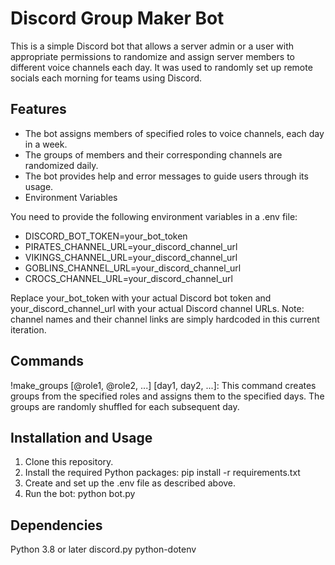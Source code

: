 # Discord Group Maker Bot

This is a simple Discord bot that allows a server admin or a user with appropriate permissions to randomize and assign server members to different voice channels each day.
It was used to randomly set up remote socials each morning for teams using Discord.

## Features

* The bot assigns members of specified roles to voice channels, each day in a week.
* The groups of members and their corresponding channels are randomized daily.
* The bot provides help and error messages to guide users through its usage.
* Environment Variables

You need to provide the following environment variables in a .env file:

* DISCORD_BOT_TOKEN=your_bot_token
* PIRATES_CHANNEL_URL=your_discord_channel_url
* VIKINGS_CHANNEL_URL=your_discord_channel_url
* GOBLINS_CHANNEL_URL=your_discord_channel_url
* CROCS_CHANNEL_URL=your_discord_channel_url

Replace your_bot_token with your actual Discord bot token and your_discord_channel_url with your actual Discord channel URLs.
Note: channel names and their channel links are simply hardcoded in this current iteration.

## Commands

!make_groups [@role1, @role2, ...] [day1, day2, ...]: This command creates groups from the specified roles and assigns them to the specified days. The groups are randomly shuffled for each subsequent day.

## Installation and Usage

1. Clone this repository.
2. Install the required Python packages: pip install -r requirements.txt
3. Create and set up the .env file as described above.
4. Run the bot: python bot.py

## Dependencies

Python 3.8 or later
discord.py
python-dotenv
